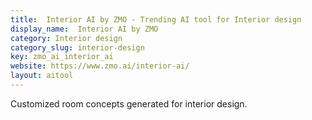 ```yaml
---
title:  Interior AI by ZMO - Trending AI tool for Interior design
display_name:  Interior AI by ZMO
category: Interior design
category_slug: interior-design
key: zmo_ai_interior_ai
website: https://www.zmo.ai/interior-ai/
layout: aitool
---
```


Customized room concepts generated for interior design.
